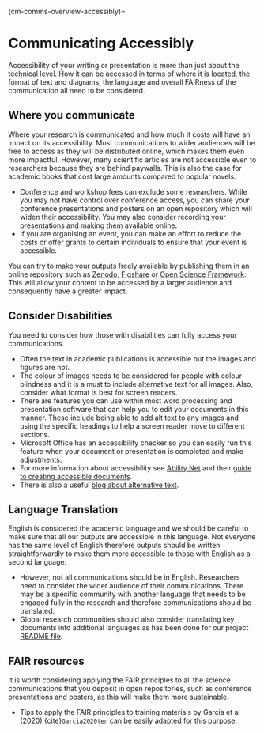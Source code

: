 (cm-comms-overview-accessibly)=
# Communicating Accessibly

Accessibility of your writing or presentation is more than just about the technical level.
How it can be accessed in terms of where it is located, the format of text and diagrams, the language and overall FAIRness of the communication all need to be considered.

## Where you communicate

Where your research is communicated and how much it costs will have an impact on its accessibility.
Most communications to wider audiences will be free to access as they will be distributed online, which makes them even more impactful.
However, many scientific articles are not accessible even to researchers because they are behind paywalls.
This is also the case for academic books that cost large amounts compared to popular novels.

* Conference and workshop fees can exclude some researchers. 
While you may not have control over conference access, you can share your conference presentations and posters on an open repository which will widen their accessibility.
You may also consider recording your presentations and making them available online.
* If you are organising an event, you can make an effort to reduce the costs or offer grants to certain individuals to ensure that your event is accessible.

You can try to make your outputs freely available by publishing them in an online repository such as [Zenodo](https://zenodo.org/), [Figshare](https://figshare.com/) or [Open Science Framework](https://osf.io/).
This will allow your content to be accessed by a larger audience and consequently have a greater impact.

## Consider Disabilities

You need to consider how those with disabilities can fully access your communications.

* Often the text in academic publications is accessible but the images and figures are not.
* The colour of images needs to be considered for people with colour blindness and it is a must to include alternative text for all images.
Also, consider what format is best for screen readers.
* There are features you can use within most word processing and presentation software that can help you to edit your documents in this manner.
These include being able to add alt text to any images and using the specific headings to help a screen reader move to different sections.
* Microsoft Office has an accessibility checker so you can easily run this feature when your document or presentation is completed and make adjustments.
* For more information about accessibility see [Ability Net](https://abilitynet.org.uk/) and their [guide to creating accessible documents](https://abilitynet.org.uk/factsheets/creating-accessible-documents-0).
* There is also a useful [blog about alternative text](https://abilitynet.org.uk/news-blogs/five-golden-rules-compliant-alt-text).

## Language Translation

English is considered the academic language and we should be careful to make sure that all our outputs are accessible in this language.
Not everyone has the same level of English therefore outputs should be written straightforwardly to make them more accessible to those with English as a second language.

* However, not all communications should be in English.
Researchers need to consider the wider audience of their communications.
There may be a specific community with another language that needs to be engaged fully in the research and therefore communications should be translated.
* Global research communities should also consider translating key documents into additional languages as has been done for our project [README file](https://github.com/alan-turing-institute/the-turing-way/blob/master/README.md).

## FAIR resources

It is worth considering applying the FAIR principles to all the science communications that you deposit in open repositories, such as conference presentations and posters, as this will make them more sustainable.
* Tips to apply the FAIR principles to training materials by Garcia et al (2020) {cite}`Garcia2020ten` can be easily adapted for this purpose.
